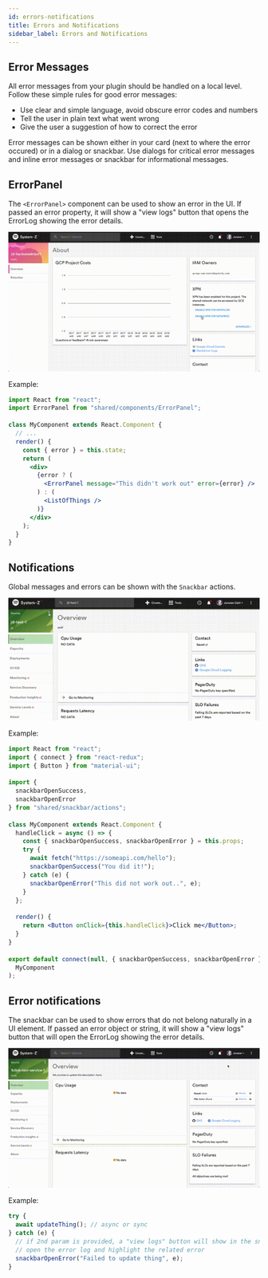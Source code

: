 ```yaml
---
id: errors-notifications
title: Errors and Notifications
sidebar_label: Errors and Notifications
---
```


## Error Messages

All error messages from your plugin should be handled on a local level. Follow these simple rules for good error messages:

- Use clear and simple language, avoid obscure error codes and numbers
- Tell the user in plain text what went wrong
- Give the user a suggestion of how to correct the error

Error messages can be shown either in your card (next to where the error occured) or in a dialog or snackbar. Use dialogs for critical error messages and inline error messages or snackbar for informational messages.

## ErrorPanel

The `<ErrorPanel>` component can be used to show an error in the UI. If passed an error property, it will show a "view logs" button that opens the ErrorLog showing the error details.

![error_dialog](illustrations/error_dialog.png)

Example:

```jsx
import React from "react";
import ErrorPanel from "shared/components/ErrorPanel";

class MyComponent extends React.Component {
  // ...
  render() {
    const { error } = this.state;
    return (
      <div>
        {error ? (
          <ErrorPanel message="This didn't work out" error={error} />
        ) : (
          <ListOfThings />
        )}
      </div>
    );
  }
}
```

## Notifications

Global messages and errors can be shown with the `Snackbar` actions.

![confirm](illustrations/confirm.png)

Example:

```jsx
import React from "react";
import { connect } from "react-redux";
import { Button } from "material-ui";

import {
  snackbarOpenSuccess,
  snackbarOpenError
} from "shared/snackbar/actions";

class MyComponent extends React.Component {
  handleClick = async () => {
    const { snackbarOpenSuccess, snackbarOpenError } = this.props;
    try {
      await fetch("https://someapi.com/hello");
      snackbarOpenSuccess("You did it!");
    } catch (e) {
      snackbarOpenError("This did not work out..", e);
    }
  };

  render() {
    return <Button onClick={this.handleClick}>Click me</Button>;
  }
}

export default connect(null, { snackbarOpenSuccess, snackbarOpenError })(
  MyComponent
);
```

## Error notifications

The snackbar can be used to show errors that do not belong naturally in a UI element. If passed an error object or string, it will show a "view logs" button that will open the ErrorLog showing the error details.

![error_log](illustrations/error_log.png)

Example:

```jsx
try {
  await updateThing(); // async or sync
} catch (e) {
  // if 2nd param is provided, a "view logs" button will show in the snackbar that'll
  // open the error log and highlight the related error
  snackbarOpenError("Failed to update thing", e);
}
```
